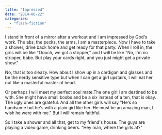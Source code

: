 ```yaml
---
title: "Impressed"
date: "2014-06-22"
categories: 
  - "flash-fiction"
---
```


I stand in front of a mirror after a workout and I am impressed by God's work. The abs, the pecks, the arms, I am a masterpiece. Now I have to take a shower, drive back home and get ready for that party. When I roll in, the girls will be like "Ooooh, we got a stripper," and I will be like "No, I'm no stripper, babe. But play your cards right, and you just might get a private show."

No, that is too sleazy. How about I show up in a cardigan and glasses and be the nerdy sensitive type but when I can get a girl upstairs, I will eat her out like a masterful master of head.

Or perhaps I will meet my perfect soul mate.The one girl I am destined to be with. She might have small boobs and be a six instead of a ten, that is okay. The ugly ones are grateful. And all the other girls will say "He's so handsome but he's with a plain girl like her. He must be an amazing man, I wish he were with me." But I will remain faithful.

So I take a shower and all that, get to my friend's house. The guys are playing a video game, drinking beers. "Hey man, where the girls at?"
